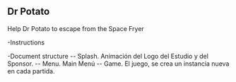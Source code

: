 Dr Potato
----------------

Help Dr Potato to escape from the Space Fryer

-Instructions

-Document structure
-- Splash. Animación del Logo del Estudio y del Sponsor.
-- Menu. Main Menú
-- Game. El juego, se crea un instancia nueva en cada partida. 

